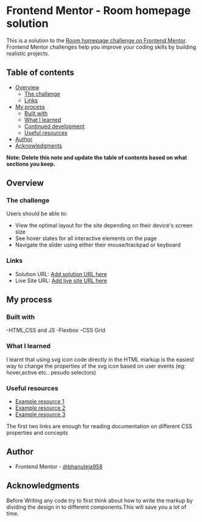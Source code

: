 # Frontend Mentor - Room homepage solution

This is a solution to the [Room homepage challenge on Frontend Mentor](https://www.frontendmentor.io/challenges/room-homepage-BtdBY_ENq). Frontend Mentor challenges help you improve your coding skills by building realistic projects. 

## Table of contents

- [Overview](#overview)
  - [The challenge](#the-challenge)
  - [Links](#links)
- [My process](#my-process)
  - [Built with](#built-with)
  - [What I learned](#what-i-learned)
  - [Continued development](#continued-development)
  - [Useful resources](#useful-resources)
- [Author](#author)
- [Acknowledgments](#acknowledgments)

**Note: Delete this note and update the table of contents based on what sections you keep.**

## Overview

### The challenge

Users should be able to:

- View the optimal layout for the site depending on their device's screen size
- See hover states for all interactive elements on the page
- Navigate the slider using either their mouse/trackpad or keyboard

### Links

- Solution URL: [Add solution URL here](https://your-solution-url.com)
- Live Site URL: [Add live site URL here](https://your-live-site-url.com)

## My process

### Built with

-HTML,CSS and JS
-Flexbox
-CSS Grid

### What I learned
I learnt that using svg icon code directly in the HTML markup is the easiest way to change the properties of the svg icon based on user events (eg: hover,active etc.. pesudo selectors)

### Useful resources
- [Example resource 1](https://www.w3schools.com/css/)
- [Example resource 2](https://developer.mozilla.org/en-US/docs/Glossary/CSS)
- [Example resource 3](https://css-tricks.com/change-color-of-svg-on-hover/)

The first two links are enough for reading documentation on different CSS properties and concepts 

## Author
- Frontend Mentor - [@bhanuteja958](https://www.frontendmentor.io/profile/bhanuteja958)

## Acknowledgments

Before Writing any code try to first think about how to write the markup by dividing the design in to different components.This will save you a lot of time.


